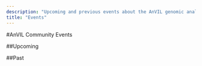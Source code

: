 ```yaml
---
description: "Upcoming and previous events about the AnVIL genomic analysis platform and its components."
title: "Events"
---
```

#AnVIL Community Events

##Upcoming
<Events></Events>

##Past
<Events past></Events>
